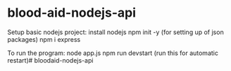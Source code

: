 # blood-aid-nodejs-api

Setup basic nodejs project:
    install nodejs
    npm init -y (for setting up of json packages)
    npm i express
    



To run the program:
    node app.js 
    npm run devstart (run this for automatic restart)#   b l o o d a i d - n o d e j s - a p i  
 